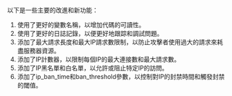 以下是一些主要的改進和新功能：

1. 使用了更好的變數名稱，以增加代碼的可讀性。
2. 使用了更好的日誌記錄，以便更好地跟踪和調試問題。
3. 添加了最大請求長度和最大IP請求數限制，以防止攻擊者使用過大的請求來耗盡服務器資源。
4. 添加了IP計數器，以限制每個IP的最大連接數和最大請求數。
5. 添加了IP黑名單和白名單，以允許或阻止特定IP的訪問。
6. 添加了ip_ban_time和ban_threshold參數，以控制對IP的封禁時間和觸發封禁的閾值。
